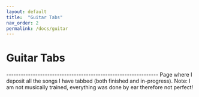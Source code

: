 ```yaml
---
layout: default
title:  "Guitar Tabs"
nav_order: 2
permalink: /docs/guitar
---
```

<h1>Guitar Tabs</h1>  
---------------------------------------------------------------
Page where I deposit all the songs I have tabbed (both finished and in-progress).   
Note: I am not musically trained, everything was done by ear therefore not perfect!   